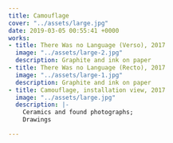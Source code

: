 ```yaml
---
title: Camouflage
cover: "../assets/large.jpg"
date: 2019-03-05 00:55:41 +0000
works:
- title: There Was no Language (Verso), 2017
  image: "../assets/large-2.jpg"
  description: Graphite and ink on paper
- title: There Was no Language (Recto), 2017
  image: "../assets/large-1.jpg"
  description: Graphite and ink on paper
- title: Camouflage, installation view, 2017
  image: "../assets/large.jpg"
  description: |-
    Ceramics and found photographs;
    Drawings

---
```

